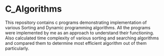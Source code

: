 # C_Algorithms
This repository contains c programs demonstrating implementation of various Sorting and Dynamic programming algorithms.
All the programs were implemented by me as an approach to understand their functioning.
Also calculated time complexity of various sorting and searching algorithms and compared them to determine most efficient algorithm out of them particularly.
